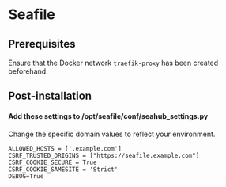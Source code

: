 # Seafile

## Prerequisites

Ensure that the Docker network `traefik-proxy` has been created beforehand.

## Post-installation

#### Add these settings to /opt/seafile/conf/seahub_settings.py

Change the specific domain values to reflect your environment. 

```shell
ALLOWED_HOSTS = ['.example.com']
CSRF_TRUSTED_ORIGINS = ["https://seafile.example.com"]
CSRF_COOKIE_SECURE = True
CSRF_COOKIE_SAMESITE = 'Strict'
DEBUG=True
```
